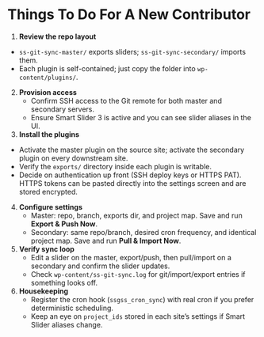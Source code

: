 # Things To Do For A New Contributor

1. **Review the repo layout**
- `ss-git-sync-master/` exports sliders; `ss-git-sync-secondary/` imports them.
- Each plugin is self-contained; just copy the folder into `wp-content/plugins/`.
2. **Provision access**
   - Confirm SSH access to the Git remote for both master and secondary servers.
   - Ensure Smart Slider 3 is active and you can see slider aliases in the UI.
3. **Install the plugins**
- Activate the master plugin on the source site; activate the secondary plugin on every downstream site.
- Verify the `exports/` directory inside each plugin is writable.
- Decide on authentication up front (SSH deploy keys or HTTPS PAT). HTTPS tokens can be pasted directly into the settings screen and are stored encrypted.
4. **Configure settings**
   - Master: repo, branch, exports dir, and project map. Save and run **Export & Push Now**.
   - Secondary: same repo/branch, desired cron frequency, and identical project map. Save and run **Pull & Import Now**.
5. **Verify sync loop**
   - Edit a slider on the master, export/push, then pull/import on a secondary and confirm the slider updates.
   - Check `wp-content/ss-git-sync.log` for git/import/export entries if something looks off.
6. **Housekeeping**
   - Register the cron hook (`ssgss_cron_sync`) with real cron if you prefer deterministic scheduling.
   - Keep an eye on `project_ids` stored in each site’s settings if Smart Slider aliases change.
